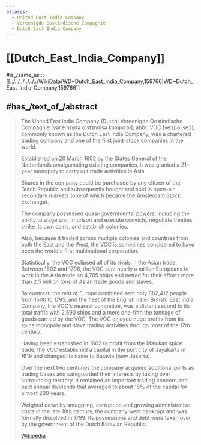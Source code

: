 ```yaml
---
aliases:
  - United East India Company 
  - Vereenigde Oostindische Compagnie
  - Dutch East India Company
---
```


# [[Dutch_East_India_Company]] 

#is_/same_as :: [[../../../../../../WikiData/WD~Dutch_East_India_Company,159766|WD~Dutch_East_India_Company,159766]] 

## #has_/text_of_/abstract 

> The United East India Company (Dutch: Vereenigde Oostindische Compagnie [vərˈeːnɪɣdə oːstˈɪndisə kɔmpɑˈɲi]; abbr. VOC [veː(j)oːˈseː]), commonly known as the Dutch East India Company, 
> was a chartered trading company and one of the first joint-stock companies in the world. 
> 
> Established on 20 March 1602 by the States General of the Netherlands 
> amalgamating existing companies, it was granted a 21-year monopoly 
> to carry out trade activities in Asia. 
> 
> Shares in the company could be purchased by any citizen of the Dutch Republic 
> and subsequently bought and sold in open-air secondary markets 
> (one of which became the Amsterdam Stock Exchange). 
> 
> The company possessed quasi-governmental powers, 
> including the ability to wage war, imprison and execute convicts, 
> negotiate treaties, strike its own coins, and establish colonies. 
> 
> Also, because it traded across multiple colonies and countries from both the East and the West, 
> the VOC is sometimes considered to have been the world's first multinational corporation.
>
> Statistically, the VOC eclipsed all of its rivals in the Asian trade. 
> Between 1602 and 1796, the VOC sent nearly a million Europeans 
> to work in the Asia trade on 4,785 ships 
> and netted for their efforts more than 2.5 million tons of Asian trade goods and slaves. 
> 
> By contrast, the rest of Europe combined sent only 882,412 people from 1500 to 1795, 
> and the fleet of the English (later British) East India Company, the VOC's nearest competitor, 
> was a distant second to its total traffic with 2,690 ships 
> and a mere one-fifth the tonnage of goods carried by the VOC. 
> The VOC enjoyed huge profits from its spice monopoly 
> and slave trading activities through most of the 17th century.
>
> Having been established in 1602 to profit from the Malukan spice trade, 
> the VOC established a capital in the port city of Jayakarta in 1619 
> and changed its name to Batavia (now Jakarta). 
> 
> Over the next two centuries the company acquired additional ports as trading bases 
> and safeguarded their interests by taking over surrounding territory. 
> It remained an important trading concern and paid annual dividends 
> that averaged to about 18% of the capital for almost 200 years.
>
> Weighed down by smuggling, corruption and growing administrative costs in the late 18th century, 
> the company went bankrupt and was formally dissolved in 1799. 
> Its possessions and debt were taken over by the government of the Dutch Batavian Republic.
>
> [Wikipedia](https://en.wikipedia.org/wiki/Dutch%20East%20India%20Company) 

